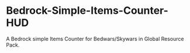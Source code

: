 # Bedrock-Simple-Items-Counter-HUD
A Bedrock simple Items Counter for Bedwars/Skywars in Global Resource Pack.
